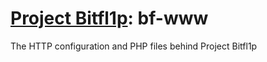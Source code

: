 # [Project Bitfl1p](https://www.bitfl1p.com): bf-www
The HTTP configuration and PHP files behind Project Bitfl1p
